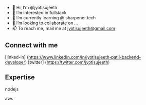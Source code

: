 - 👋 Hi, I’m @jyotisujeeth
- 👀 I’m interested in fullstack 
- 🌱 I’m currently learning @ sharpener.tech
- 💞️ I’m looking to collaborate on ...
- 📫 To reach me, mail me at jyotisujeeth@gmail.com

## Connect with me
[linked-in]
(https://www.linkedin.com/in/jyotisujeeth-patil-backend-developer) 
[twitter]
(https://twitter.com/jyotisujeeth)

## Expertise
nodejs

aws
